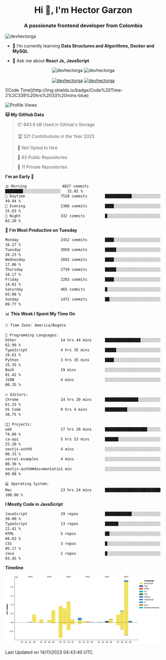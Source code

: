 <h1 align="center">Hi 👋, I'm Hector Garzon</h1>
<h3 align="center">A passionate frontend developer from Colombia</h3>

<p align="left"> <img src="https://komarev.com/ghpvc/?username=devhectorga" alt="devhectorga" /> </p>

- 🌱 I’m currently learning **Data Structures and Algorithms, Docker and MySQL**

- 💬 Ask me about **React Js, JavaScript**

<p align="center"> <img src="https://github-readme-stats.vercel.app/api?username=devhectorga&count_private=true&show_icons=true" alt="devhectorga" /> <img src="https://github-readme-stats.vercel.app/api/top-langs/?username=devhectorga&layout=compact" alt="devhectorga" /></p>

<p align="center">
<a href="https://twitter.com/devhectorga" target="blank"><img align="center" src="https://cdn.jsdelivr.net/npm/simple-icons@3.0.1/icons/twitter.svg" alt="devhectorga" height="20" width="20" /></a>
<a href="https://linkedin.com/in/devhectorga" target="blank"><img align="center" src="https://cdn.jsdelivr.net/npm/simple-icons@3.0.1/icons/linkedin.svg" alt="devhectorga" height="20" width="20" /></a>
</p>
<!--START_SECTION:waka-->
![Code Time](http://img.shields.io/badge/Code%20Time-2%2C339%20hrs%2033%20mins-blue)

![Profile Views](http://img.shields.io/badge/Profile%20Views-0-blue)

**🐱 My GitHub Data** 

> 📦 643.6 kB Used in GitHub's Storage 
 > 
> 🏆 521 Contributions in the Year 2023
 > 
> 🚫 Not Opted to Hire
 > 
> 📜 63 Public Repositories 
 > 
> 🔑 11 Private Repositories 
 > 
**I'm an Early 🐤** 

```text
🌞 Morning                4827 commits        ████████░░░░░░░░░░░░░░░░░   32.02 % 
🌆 Daytime                7528 commits        ████████████░░░░░░░░░░░░░   49.94 % 
🌃 Evening                2386 commits        ████░░░░░░░░░░░░░░░░░░░░░   15.83 % 
🌙 Night                  332 commits         █░░░░░░░░░░░░░░░░░░░░░░░░   02.20 % 
```
📅 **I'm Most Productive on Tuesday** 

```text
Monday                   2452 commits        ████░░░░░░░░░░░░░░░░░░░░░   16.27 % 
Tuesday                  3050 commits        █████░░░░░░░░░░░░░░░░░░░░   20.23 % 
Wednesday                2692 commits        ████░░░░░░░░░░░░░░░░░░░░░   17.86 % 
Thursday                 2739 commits        █████░░░░░░░░░░░░░░░░░░░░   18.17 % 
Friday                   2203 commits        ████░░░░░░░░░░░░░░░░░░░░░   14.62 % 
Saturday                 465 commits         █░░░░░░░░░░░░░░░░░░░░░░░░   03.08 % 
Sunday                   1472 commits        ██░░░░░░░░░░░░░░░░░░░░░░░   09.77 % 
```


📊 **This Week I Spent My Time On** 

```text
🕑︎ Time Zone: America/Bogota

💬 Programming Languages: 
Other                    14 hrs 44 mins      ████████████████░░░░░░░░░   62.99 % 
TypeScript               4 hrs 35 mins       █████░░░░░░░░░░░░░░░░░░░░   19.61 % 
Python                   3 hrs 35 mins       ████░░░░░░░░░░░░░░░░░░░░░   15.35 % 
Bash                     19 mins             ░░░░░░░░░░░░░░░░░░░░░░░░░   01.42 % 
JSON                     4 mins              ░░░░░░░░░░░░░░░░░░░░░░░░░   00.35 % 

🔥 Editors: 
Chrome                   14 hrs 20 mins      ███████████████░░░░░░░░░░   61.25 % 
VS Code                  9 hrs 4 mins        ██████████░░░░░░░░░░░░░░░   38.75 % 

🐱‍💻 Projects: 
web                      17 hrs 20 mins      ███████████████████░░░░░░   74.09 % 
ca-api                   5 hrs 53 mins       ██████░░░░░░░░░░░░░░░░░░░   25.20 % 
nextjs-auth0             4 mins              ░░░░░░░░░░░░░░░░░░░░░░░░░   00.33 % 
vercel-examples          4 mins              ░░░░░░░░░░░░░░░░░░░░░░░░░   00.30 % 
nextjs-auth0#documentatio1 min               ░░░░░░░░░░░░░░░░░░░░░░░░░   00.08 % 

💻 Operating System: 
Mac                      23 hrs 24 mins      █████████████████████████   100.00 % 
```

**I Mostly Code in JavaScript** 

```text
JavaScript               29 repos            ████████████░░░░░░░░░░░░░   50.00 % 
TypeScript               13 repos            ██████░░░░░░░░░░░░░░░░░░░   22.41 % 
HTML                     5 repos             ██░░░░░░░░░░░░░░░░░░░░░░░   08.62 % 
CSS                      3 repos             █░░░░░░░░░░░░░░░░░░░░░░░░   05.17 % 
Java                     2 repos             █░░░░░░░░░░░░░░░░░░░░░░░░   03.45 % 
```



**Timeline**

![Lines of Code chart](https://raw.githubusercontent.com/devHectorGa/devHectorGa/master/assets/bar_graph.png)


 Last Updated on 14/11/2023 04:43:40 UTC
<!--END_SECTION:waka-->
